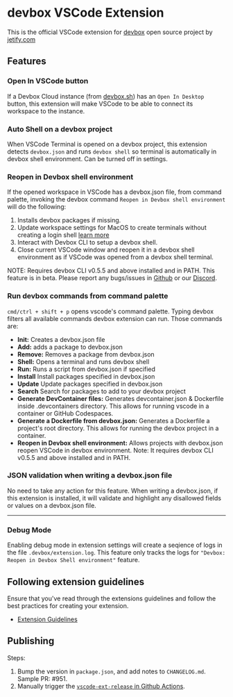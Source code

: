 # devbox VSCode Extension

This is the official VSCode extension for [devbox](https://github.com/jetify-com/devbox) open source project by [jetify.com](https://www.jetify.com)

## Features

### Open In VSCode button

If a Devbox Cloud instance (from [devbox.sh](https://devbox.sh)) has an `Open In Desktop` button, this extension will make VSCode to be able to connect its workspace to the instance.

### Auto Shell on a devbox project

When VSCode Terminal is opened on a devbox project, this extension detects `devbox.json` and runs `devbox shell` so terminal is automatically in devbox shell environment. Can be turned off in settings.

### Reopen in Devbox shell environment

If the opened workspace in VSCode has a devbox.json file, from command palette, invoking the devbox command `Reopen in Devbox shell environment` will do the following:

1. Installs devbox packages if missing.
2. Update workspace settings for MacOS to create terminals without creating a login shell [learn more](https://code.visualstudio.com/docs/terminal/profiles#_why-are-there-duplicate-paths-in-the-terminals-path-environment-variable-andor-why-are-they-reversed-on-macos)
3. Interact with Devbox CLI to setup a devbox shell.
4. Close current VSCode window and reopen it in a devbox shell environment as if VSCode was opened from a devbox shell terminal.

NOTE: Requires devbox CLI v0.5.5 and above
  installed and in PATH. This feature is in beta. Please report any bugs/issues in [Github](https://github.com/jetify-com/devbox) or our [Discord](https://discord.gg/Rr5KPJq7).

### Run devbox commands from command palette

`cmd/ctrl + shift + p` opens vscode's command palette. Typing devbox filters all available commands devbox extension can run. Those commands are:

- **Init:** Creates a devbox.json file
- **Add:** adds a package to devbox.json
- **Remove:** Removes a package from devbox.json
- **Shell:** Opens a terminal and runs devbox shell
- **Run:** Runs a script from devbox.json if specified
- **Install** Install packages specified in devbox.json
- **Update** Update packages specified in devbox.json
- **Search** Search for packages to add to your devbox project
- **Generate DevContainer files:** Generates devcontainer.json & Dockerfile inside .devcontainers directory. This allows for running vscode in a container or GitHub Codespaces.
- **Generate a Dockerfile from devbox.json:** Generates a Dockerfile a project's root directory. This allows for running the devbox project in a container.
- **Reopen in Devbox shell environment:** Allows projects with devbox.json
  reopen VSCode in devbox environment. Note: It requires devbox CLI v0.5.5 and above
  installed and in PATH.

### JSON validation when writing a devbox.json file

No need to take any action for this feature. When writing a devbox.json, if this extension is installed, it will validate and highlight any disallowed fields or values on a devbox.json file.

---

### Debug Mode

Enabling debug mode in extension settings will create a seqience of logs in the file `.devbox/extension.log`. This feature only tracks the logs for `"Devbox: Reopen in Devbox Shell environment"` feature.

## Following extension guidelines

Ensure that you've read through the extensions guidelines and follow the best practices for creating your extension.

- [Extension Guidelines](https://code.visualstudio.com/api/references/extension-guidelines)

## Publishing

Steps:

1. Bump the version in `package.json`, and add notes to `CHANGELOG.md`. Sample PR: #951.
2. Manually trigger the [`vscode-ext-release` in Github Actions](https://github.com/jetify-com/devbox/actions/workflows/vscode-ext-release.yaml).
